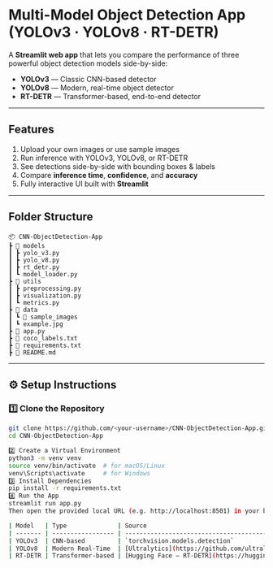 # Multi-Model Object Detection App (YOLOv3 · YOLOv8 · RT-DETR)

A **Streamlit web app** that lets you compare the performance of three powerful object detection models side-by-side:

- **YOLOv3** — Classic CNN-based detector  
- **YOLOv8** — Modern, real-time object detector  
- **RT-DETR** — Transformer-based, end-to-end detector

---

## Features

1. Upload your own images or use sample images
2. Run inference with YOLOv3, YOLOv8, or RT-DETR
3. See detections side-by-side with bounding boxes & labels
4. Compare **inference time**, **confidence**, and **accuracy**
5. Fully interactive UI built with **Streamlit**

---

## Folder Structure

```
📦 CNN-ObjectDetection-App
┣ 📂 models
┃ ┣ yolo_v3.py
┃ ┣ yolo_v8.py
┃ ┣ rt_detr.py
┃ ┗ model_loader.py
┣ 📂 utils
┃ ┣ preprocessing.py
┃ ┣ visualization.py
┃ ┗ metrics.py
┣ 📂 data
┃ ┗ 📂 sample_images
┃ ┗ example.jpg
┣ 📜 app.py
┣ 📜 coco_labels.txt
┣ 📜 requirements.txt
┣ 📜 README.md
```

---

## ⚙️ Setup Instructions

### 1️⃣ Clone the Repository
```bash
git clone https://github.com/<your-username>/CNN-ObjectDetection-App.git
cd CNN-ObjectDetection-App

2️⃣ Create a Virtual Environment
python3 -m venv venv
source venv/bin/activate  # for macOS/Linux
venv\Scripts\activate     # for Windows
3️⃣ Install Dependencies
pip install -r requirements.txt
4️⃣ Run the App
streamlit run app.py
Then open the provided local URL (e.g. http://localhost:8501) in your browser.

| Model   | Type              | Source                                                            |
| ------- | ----------------- | ----------------------------------------------------------------- |
| YOLOv3  | CNN-based         | `torchvision.models.detection`                                    |
| YOLOv8  | Modern Real-Time  | [Ultralytics](https://github.com/ultralytics/ultralytics)         |
| RT-DETR | Transformer-based | [Hugging Face – RT-DETR](https://huggingface.co/lyuwenyu/RT-DETR) |





